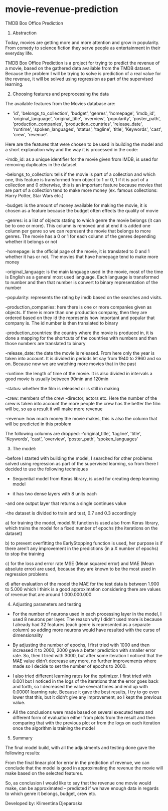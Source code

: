 # movie-revenue-prediction

 
TMDB Box Office Prediction

1.	Abstraction

Today, movies are getting more and more attention and grow in popularity. From comedy to science fiction they serve people as entertainment in their everyday life.

TMDB Box Office Prediction is a project for trying to predict the revenue of a movie, based on the gathered data available from the TMDB dataset.
Because the problem I will be trying to solve is prediction of a real value for the revenue, it will be solved using regression as part of the supervised learning.


 
2.	Choosing features and preprocessing the data

The available features from the Movies database are: 
- 'id', 'belongs_to_collection', 'budget', 'genres', 'homepage', 'imdb_id', 'original_language', 'original_title', 'overview', 'popularity', 'poster_path', 'production_companies', 'production_countries', 'release_date', 'runtime', 'spoken_languages', 'status', 'tagline', 'title', 'Keywords', 'cast', 'crew', 'revenue'. 

Here are the features that were chosen to be used in building the model and a short explanation why and the way it is processed in the code:

-imdb_id: as a unique identifier for the movie given from IMDB, is used for removing duplicates in the dataset

-belongs_to_collection: tells if the movie is part of a collection and which one, this feature is transformed from object to 1 or 0, 1 if it is part of a collection and 0 otherwise, this is an important feature because movies that are part of a collection tend to make more money (ex. famous collections: Harry Potter, Star Wars etc.)

-budget: is the amount of money available for making the movie, it is chosen as a feature because the budget often effects the quality of movie

-genres: is a list of objects stating to which genre the movie belongs (it can be to one or more). This column is removed and at end it is added one column per genre so we can represent the movie that belongs to more genres. The movie has a 0 or 1 for each column of the genres depending whether it belongs or not

-homepage: is the official page of the movie, it is translated to 0 and 1 whether it has or not. The movies that have homepage tend to make more money

-original_language: is the main language used in the movie, most of the time is English as a general most used language. Each language is transformed to number and then that number is convert to binary representation of the number

-popularity: represents the rating by imdb based on the searches and visits.

-production_companies: here there is one or more companies given as objects. If there is more than one production company, then they are ordered based on they id the represents how important and popular that company is. The id number is then translated to binary

-production_countries: the country where the movie is produced in, it is done a mapping for the shortcuts of the countries with numbers and then those numbers are translated to binary

-release_date: the date the movie is released. From here only the year is taken into account. It is divided in periods let say from 1940 to 2960 and so on. Because now we are watching more movies that in the past 

-runtime: the length of time of the movie. It is also divided in intervals a good movie is usually between 90min and 120min

-status: whether the film is released or is still in making

-crew: members of the crew -director, actors etc. Here the number of the crew is taken into account the more people the crew has the better the film will be, so as a result it will make more revenue

-revenue: how much money the movie makes, this is also the column that will be predicted in this problem

The following columns are dropped:
-‘original_title’, 'tagline', 'title', 'Keywords', 'cast', 'overview', 'poster_path', 'spoken_languages'

 

3.	The model:

-before I started with building the model, I searched for other problems solved using regression as part of the supervised learning, so from there I decided to use the following techniques 

- Sequential model from Keras library, is used for creating deep learning model

- it has two dense layers with 8 units each

-and one output layer that returns a single continues value

-the dataset is divided to train and test, 0.7 and 0.3 accordingly

a)	for training the model, model.fit function is used also from Keras library, which trains the model for a fixed number of epochs (the iterations on the dataset)

b)	to prevent overfitting the EarlyStopping function is used, her purpose is if there aren’t any improvement in the predictions (in a X number of epochs) to stop the training

c)	for the loss and error rate MSE (Mean squared error) and MAE (Mean absolute error) are used, because they are known to be the most used in regression problems

d)	after evaluation of the model the MAE for the test data is between 1.900 to 5.000 which I think is a good approximation considering there are values of revenue that are around 1.000.000.000



4.	Adjusting parameters and testing


-	For the number of neurons used in each processing layer in the model, I used 8 neurons per layer. The reason why I didn’t used more is because I already had 32 features (each genre is represented as a separate column) so adding more neurons would have resulted with the curse of dimensionality


-	By adjusting the number of epochs, I first tried with 1000 and then increased it to 2000, 2000 gave a better prediction with smaller error rate. So, then I tried with 3000, but after some iteration I noticed that the MAE value didn’t decrease any more, no further improvements where made so I decide to set the number of epochs to 2000.


-	I also tried different learning rates for the optimizer. I first tried with 0.001 but I noticed in the logs of the iterations that the error goes back and forth, so I decreased the value several times and end up with 0.00001 learning rate. Because it gave the best results, I try to go even lower that this, but it didn’t give any improvement, so I kept the previous value.


-	All the conclusions were made based on several executed tests and different form of evaluation either from plots from the result and then comparing that with the previous plot or from the logs on each iteration once the algorithm is training the model





5.	Summary

The final model build, with all the adjustments and testing done gave the following results:

From the final linear plot for error in the prediction of revenue, we can conclude that the model is good in approximating the revenue the movie will make based on the selected features.

So, as conclusion I would like to say that the revenue one movie would make, can be approximated – predicted if we have enough data in regards to which genre it belongs, budget, crew etc.


Developed by:
Klimentina Djeparoska
